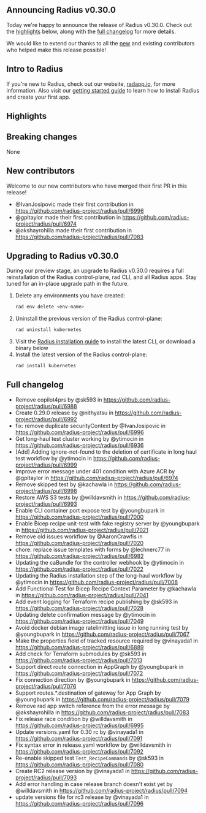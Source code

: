 ## Announcing Radius v0.30.0

Today we're happy to announce the release of Radius v0.30.0. Check out the [highlights](#highlights) below, along with the [full changelog](#full-changelog) for more details.

We would like to extend our thanks to all the [new](#new-contributors) and existing contributors who helped make this release possible!

## Intro to Radius

If you're new to Radius, check out our website, [radapp.io](https://radapp.io), for more information. Also visit our [getting started guide](https://docs.radapp.io/getting-started/) to learn how to install Radius and create your first app.

## Highlights

<!-- TALK TO THE PM TEAM ABOUT WHAT HIGHLIGHTS TO ADD HERE -->

## Breaking changes

None

## New contributors

Welcome to our new contributors who have merged their first PR in this release!

* @IvanJosipovic made their first contribution in https://github.com/radius-project/radius/pull/6996
* @gpltaylor made their first contribution in https://github.com/radius-project/radius/pull/6974
* @akshayrohilla made their first contribution in https://github.com/radius-project/radius/pull/7083

## Upgrading to Radius v0.30.0

During our preview stage, an upgrade to Radius v0.30.0 requires a full reinstallation of the Radius control-plane, rad CLI, and all Radius apps. Stay tuned for an in-place upgrade path in the future.

1. Delete any environments you have created:
   ```bash
   rad env delete <env-name>
   ```
1. Uninstall the previous version of the Radius control-plane:
   ```bash
   rad uninstall kubernetes
   ```
1. Visit the [Radius installation guide](https://docs.radapp.io/getting-started/install/) to install the latest CLI, or download a binary below
1. Install the latest version of the Radius control-plane:
   ```bash
   rad install kubernetes
   ```

## Full changelog

* Remove copilot4prs by @sk593 in https://github.com/radius-project/radius/pull/6988
* Create 0.29.0 release by @nithyatsu in https://github.com/radius-project/radius/pull/6992
* fix: remove duplicate securityContext by @IvanJosipovic in https://github.com/radius-project/radius/pull/6996
* Get long-haul test cluster working by @ytimocin in https://github.com/radius-project/radius/pull/6936
* [Add] Adding ignore-not-found to the deletion of certificate in long haul test workflow by @ytimocin in https://github.com/radius-project/radius/pull/6999
* Improve error message under 401 condition with Azure ACR by @gpltaylor in https://github.com/radius-project/radius/pull/6974
* Remove skipped test by @kachawla in https://github.com/radius-project/radius/pull/6998
* Restore AWS S3 tests by @willdavsmith in https://github.com/radius-project/radius/pull/6993
* Enable CLI container port expose test by @youngbupark in https://github.com/radius-project/radius/pull/7000
* Enable Bicep recipe unit-test with fake registry server by @youngbupark in https://github.com/radius-project/radius/pull/7021
* Remove old issues workflow by @AaronCrawfis in https://github.com/radius-project/radius/pull/7020
* chore: replace issue templates with forms by @lechnerc77 in https://github.com/radius-project/radius/pull/6982
* Updating the caBundle for the controller webhook by @ytimocin in https://github.com/radius-project/radius/pull/7022
* Updating the Radius installation step of the long-haul workflow by @ytimocin in https://github.com/radius-project/radius/pull/7008
* Add Functional Test for Bicep Recipe Context Parameter by @kachawla in https://github.com/radius-project/radius/pull/7041
* Add event logging for Terraform recipe publishing by @sk593 in https://github.com/radius-project/radius/pull/7028
* Updating delete confirmation message by @ytimocin in https://github.com/radius-project/radius/pull/7049
* Avoid docker debian image ratelimitting issue in long running test by @youngbupark in https://github.com/radius-project/radius/pull/7067
* Make the properties field of tracked resource  required by @vinayada1 in https://github.com/radius-project/radius/pull/6889
* Add check for Terraform submodules by @sk593 in https://github.com/radius-project/radius/pull/7013
* Support direct route connection in AppGraph by @youngbupark in https://github.com/radius-project/radius/pull/7072
* Fix connection direction by @youngbupark in https://github.com/radius-project/radius/pull/7076
* Support routes.*.destination of gateway for App Graph by @youngbupark in https://github.com/radius-project/radius/pull/7079
* Remove rad app switch reference from the error message by @akshayrohilla in https://github.com/radius-project/radius/pull/7083
* Fix release race condition by @willdavsmith in https://github.com/radius-project/radius/pull/6995
* Update versions.yaml for 0.30 rc by @vinayada1 in https://github.com/radius-project/radius/pull/7091
* Fix syntax error in release.yaml workflow by @willdavsmith in https://github.com/radius-project/radius/pull/7092
* Re-enable skipped test `Test_RecipeCommands` by @sk593 in https://github.com/radius-project/radius/pull/7080
* Create RC2 release version by @vinayada1 in https://github.com/radius-project/radius/pull/7093
* Add error handling in case release branch doesn't exist yet by @willdavsmith in https://github.com/radius-project/radius/pull/7094
* update versions file for rc3 release by @vinayada1 in https://github.com/radius-project/radius/pull/7096